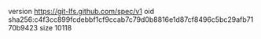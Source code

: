 version https://git-lfs.github.com/spec/v1
oid sha256:c4f3cc899fcdebbf1cf9ccab7c79d0b8816e1d87cf8496c5bc29afb7170b9423
size 10118
